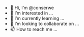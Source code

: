 - 👋 Hi, I’m @conserwe
- 👀 I’m interested in ...
- 🌱 I’m currently learning ...
- 💞️ I’m looking to collaborate on ...
- 📫 How to reach me ...

<!---
conserwe/conserwe is a ✨ special ✨ repository because its `README.md` (this file) appears on your GitHub profile.
You can click the Preview link to take a look at your changes.
--->
